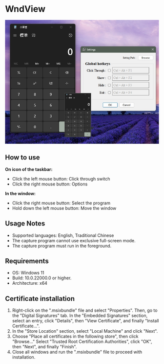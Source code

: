 # WndView
![](./WndView/Preview/Preview.jpg)

## How to use
**On icon of the taskbar:**
* Click the left mouse button: Click through switch
* Click the right mouse button: Options

**In the window:**
* Click the right mouse button: Select the program
* Hold down the left mouse button: Move the window

## Usage Notes
* Supported languages: English, Traditional Chinese
* The capture program cannot use exclusive full-screen mode.
* The capture program must run in the foreground.

## Requirements
* OS: Windows 11
* Build: 10.0.22000.0 or higher.
* Architecture: x64

## Certificate installation
1. Right-click on the ".msixbundle" file and select "Properties". Then, go to the "Digital Signatures" tab. In the "Embedded Signatures" section, select an entry, click "Details", then "View Certificate", and finally "Install Certificate...".
2. In the "Store Location" section, select "Local Machine" and click "Next".
3. Choose "Place all certificates in the following store", then click "Browse..." Select "Trusted Root Certification Authorities", click "OK", then "Next", and finally "Finish".
4. Close all windows and run the ".msixbundle" file to proceed with installation.
